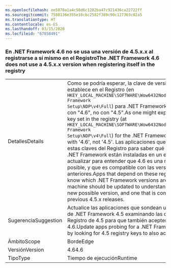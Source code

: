 ```yaml
---
ms.openlocfilehash: ee5070a1a4c58d6c1282ba47c921436ca22722ff
ms.sourcegitcommit: 7588136e355e10cbc2582f389c90c127363c02a5
ms.translationtype: HT
ms.contentlocale: es-ES
ms.lasthandoff: 03/15/2020
ms.locfileid: "67858491"
---
```

### <a name="the-net-framework-46-does-not-use-a-45xx-version-when-registering-itself-in-the-registry"></a><span data-ttu-id="60ba1-101">En .NET Framework 4.6 no se usa una versión de 4.5.x.x al registrarse a sí mismo en el Registro</span><span class="sxs-lookup"><span data-stu-id="60ba1-101">The .NET Framework 4.6 does not use a 4.5.x.x version when registering itself in the registry</span></span>

|   |   |
|---|---|
|<span data-ttu-id="60ba1-102">Detalles</span><span class="sxs-lookup"><span data-stu-id="60ba1-102">Details</span></span>|<span data-ttu-id="60ba1-103">Como se podría esperar, la clave de versión que se establece en el Registro (en <code>HKEY_LOCAL_MACHINE\SOFTWARE\Wow6432Node\Microsoft\NET Framework Setup\NDP\v4\Full</code>) para .NET Framework 4.6 comienza con "4.6", no con "4.5".</span><span class="sxs-lookup"><span data-stu-id="60ba1-103">As one might expect, the version key set in the registry (at <code>HKEY_LOCAL_MACHINE\SOFTWARE\Wow6432Node\Microsoft\NET Framework Setup\NDP\v4\Full</code>) for the .NET Framework 4.6 begins with '4.6', not '4.5'.</span></span> <span data-ttu-id="60ba1-104">Las aplicaciones que dependen de estas claves del Registro para saber qué versiones de .NET Framework están instaladas en un equipo se deben actualizar para entender que 4.6 es una nueva versión posible, y que es compatible con las versiones 4.5.x anteriores.</span><span class="sxs-lookup"><span data-stu-id="60ba1-104">Apps that depend on these registry keys to know which .NET Framework versions are installed on a machine should be updated to understand that 4.6 is a new possible version, and one that is compatible with previous 4.5.x releases.</span></span>|
|<span data-ttu-id="60ba1-105">Sugerencia</span><span class="sxs-lookup"><span data-stu-id="60ba1-105">Suggestion</span></span>|<span data-ttu-id="60ba1-106">Actualice las aplicaciones que sondean una instalación de .NET Framework 4.5 examinando las claves del Registro de 4.5 para que también acepten la versión 4.6.</span><span class="sxs-lookup"><span data-stu-id="60ba1-106">Update apps probing for a .NET Framework 4.5 install by looking for 4.5 registry keys to also accept 4.6.</span></span>|
|<span data-ttu-id="60ba1-107">Ámbito</span><span class="sxs-lookup"><span data-stu-id="60ba1-107">Scope</span></span>|<span data-ttu-id="60ba1-108">Borde</span><span class="sxs-lookup"><span data-stu-id="60ba1-108">Edge</span></span>|
|<span data-ttu-id="60ba1-109">Versión</span><span class="sxs-lookup"><span data-stu-id="60ba1-109">Version</span></span>|<span data-ttu-id="60ba1-110">4.6</span><span class="sxs-lookup"><span data-stu-id="60ba1-110">4.6</span></span>|
|<span data-ttu-id="60ba1-111">Tipo</span><span class="sxs-lookup"><span data-stu-id="60ba1-111">Type</span></span>|<span data-ttu-id="60ba1-112">Tiempo de ejecución</span><span class="sxs-lookup"><span data-stu-id="60ba1-112">Runtime</span></span>|
